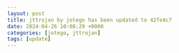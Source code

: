 ```yaml
---
layout: post
title: jttrojan by jotego has been updated to 42fe4c7
date: 2024-04-26 10:08:29 +0000
categories: [jotego, jttrojan]
tags: [update]
---
```


